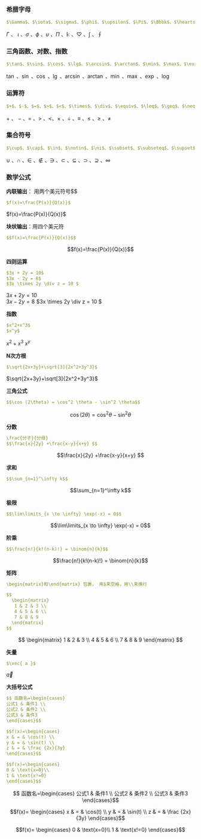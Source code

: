 ### 希腊字母

```yaml
$\Gamma$、$\iota$、$\sigma$、$\phi$、$\upsilon$、$\Pi$、$\Bbbk$、$\heartsuit$、$\int$、$\oint$
```

$\Gamma$ 、 $\iota$ 、$\sigma$ 、$\phi$ 、$\upsilon$ 、$\Pi$ 、$\Bbbk$ 、$\heartsuit$ 、$\int$ 、$\oint$ 

### 三角函数、对数、指数

```yaml
$\tan$、$\sin$、$\cos$、$\lg$、$\arcsin$、$\arctan$、$\min$、$\max$、$\exp$、$\log$
```

$\tan$ 、$\sin$ 、$\cos$ 、$\lg$ 、$\arcsin$ 、$\arctan$ 、$\min$ 、$\max$ 、$\exp$ 、$\log$

### 运算符

```yaml
$+$、$-$、$=$、$>$、$<$、$\times$、$\div$、$\equiv$、$\leq$、$\geq$、$\neq$  
```

$+$ 、 $-$ 、$=$ 、$>$ 、$<$、$\times$ 、$\div$ 、$\equiv$ 、$\leq$ 、$\geq$ 、$\neq$ 

### 集合符号

```yaml
$\cup$、$\cap$、$\in$、$\notin$、$\ni$、$\subset$、$\subseteq$、$\supset$、$\supseteq$、$\infty$
```

$\cup$ 、$\cap$ 、$\in$ 、$\notin$ 、$\ni$ 、$\subset$ 、$\subseteq$ 、$\supset$ 、$\supseteq$ 、$\infty$ 

### 数学公式

**内联输出**： 用两个美元符号$$ 

```yaml
$f(x)=\frac{P(x)}{Q(x)}$  
```

$f(x)=\frac{P(x)}{Q(x)}$  

**块状输出**：用四个美元符$$$$

```yaml
$$f(x)=\frac{P(x)}{Q(x)}$$ 
```

$$f(x)=\frac{P(x)}{Q(x)}$$

**四则运算**

```yaml
$3x + 2y = 10$  
$3x - 2y = 8$
$3x \times 2y \div z = 10 $
```

$3x + 2y = 10$  
$3x - 2y = 8$
$3x \times 2y \div z = 10 $

**指数**

```yaml
$x^2+x^3$  
$x^y$  
```

$x^2+x^3$ 
$x^y$

**N次方根**

```yaml
$\sqrt{2x+3y}+\sqrt[3]{2x^2+3y^3}$
```

$\sqrt{2x+3y}+\sqrt[3]{2x^2+3y^3}$

**三角公式**

```yaml
$$\cos (2\theta) = \cos^2 \theta - \sin^2 \theta$$
```

$$\cos (2\theta) = \cos^2 \theta - \sin^2 \theta$$

**分数**

```yaml
\frac{分子}{分母}
$$\frac{x}{2y} +\frac{x-y}{x+y} $$
```

$$\frac{x}{2y} +\frac{x-y}{x+y} $$

**求和**

```yaml
$$\sum_{n=1}^\infty k$$
```

$$\sum_{n=1}^\infty k$$

**极限**

```yaml
$$\lim\limits_{x \to \infty} \exp(-x) = 0$$
```

$$\lim\limits_{x \to \infty} \exp(-x) = 0$$

**阶乘**

```yaml
$$\frac{n!}{k!(n-k)!} = \binom{n}{k}$$
```

$$\frac{n!}{k!(n-k)!} = \binom{n}{k}$$



**矩阵**

```yaml
\begin{matrix}和\end{matrix} 包裹， 用$来空格，用\\来换行

$$
  \begin{matrix}
   1 & 2 & 3 \\
   4 & 5 & 6 \\
   7 & 8 & 9
  \end{matrix} 
$$
```

$$
\begin{matrix}
   1 & 2 & 3 \\
   4 & 5 & 6 \\
   7 & 8 & 9
  \end{matrix}
$$



**矢量**

```yaml
$\vec{ a }$
```

$\vec{ a }$



**大括号公式**

```yaml
$$ 函数名=\begin{cases}
公式1 & 条件1 \\
公式2 & 条件2 \\
公式3 & 条件3 
\end{cases}$$

$$f(x)=\begin{cases}
x & = & \cos(t) \\
y & = & \sin(t) \\
z & = & \frac {2x}{3y}
\end{cases}$$

$$f(x)=\begin{cases}
0 & \text{x=0}\\
1 & \text{x!=0}
\end{cases}$$
```

$$ 函数名=\begin{cases}
公式1 & 条件1 \\
公式2 & 条件2 \\
公式3 & 条件3 
\end{cases}$$

$$f(x)=
\begin{cases}
x & = & \cos(t) \\
y & = & \sin(t) \\
z & = & \frac {2x}{3y}
\end{cases}$$



$$f(x)=
\begin{cases}
0 & \text{x=0}\\
1 & \text{x!=0}
\end{cases}$$


